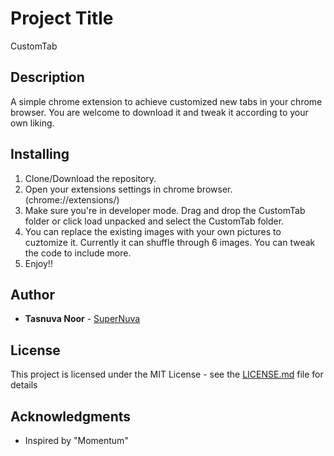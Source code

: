 # Project Title

CustomTab

## Description

A simple chrome extension to achieve customized new tabs in your chrome browser. You are welcome to download it and tweak it according to your own liking.

## Installing

1. Clone/Download the repository.
2. Open your extensions settings in chrome browser. (chrome://extensions/)
3. Make sure you're in developer mode. Drag and drop the CustomTab folder or click load unpacked and select the CustomTab folder.
4. You can replace the existing images with your own pictures to cuztomize it. Currently it can shuffle through 6 images. You can tweak the code to include more.
5. Enjoy!!

## Author

* **Tasnuva Noor** - [SuperNuva](https://github.com/SuperNuva)

## License

This project is licensed under the MIT License - see the [LICENSE.md](LICENSE.md) file for details

## Acknowledgments

* Inspired by "Momentum"

